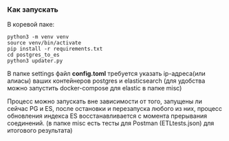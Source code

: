 ### Как запускать

В коревой паке:
```
python3 -m venv venv
source venv/bin/activate
pip install -r requirements.txt
cd postgres_to_es
python3 updater.py
```
В папке settings файл **config.toml**
требуется указать ip-адреса(или алиасы) ваших контейнеров postgres и elasticsearch 
(для удобства можно запустить docker-compose для elastic в папке misc)

Процесс можно запускать вне зависимости от того, запущены ли сейчас PG и ES, 
после остановки и перезапуска любого из них, процесс обновления индекса ES восстанавливается с момента прерывания соединений. (в папке misc есть тесты для Postman (ETLtests.json) для итогового результата)

